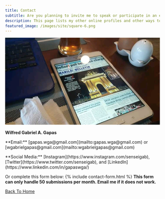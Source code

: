 ```yaml
---
title: Contact
subtitle: Are you planning to invite me to speak or participate in an event? Would you like to collaborate with me? Do you have questions regarding my presentations and/or research? Do you want to avail my professional services? Let's keep in touch.
description: This page lists my other online profiles and other ways to reach me.
featured_image: /images/site/square-6.png
---
```


![](/images/random/bg.jpg)

**Wilfred Gabriel A. Gapas**

<p>**Email:** [gapas.wga@gmail.com](mailto:gapas.wga@gmail.com) or [wgabrielgapas@gmail.com](mailto:wgabrielgapas@gmail.com)</p>
<p>**Social Media:** [Instagram](https://www.instagram.com/senseigab), [Twitter](https://www.twitter.com/senseigab), and [LinkedIn](https://www.linkedin.com/in/gapaswga/)</p>

Or complete this form below:
{% include contact-form.html %}
**This form can only handle 50 submissions per month. Email me if it does not work.**

<a href="/" class="button button--large">Back To Home</a>